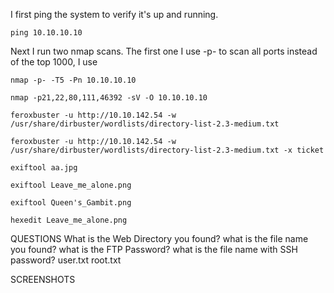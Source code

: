 I first ping the system to verify it's up and running. 
```
ping 10.10.10.10
```
Next I run two nmap scans. The first one I use -p- to scan all ports instead of the top 1000, I use 
```
nmap -p- -T5 -Pn 10.10.10.10
```

```
nmap -p21,22,80,111,46392 -sV -O 10.10.10.10
```

```
feroxbuster -u http://10.10.142.54 -w /usr/share/dirbuster/wordlists/directory-list-2.3-medium.txt
```

```
feroxbuster -u http://10.10.142.54 -w /usr/share/dirbuster/wordlists/directory-list-2.3-medium.txt -x ticket
```

```
exiftool aa.jpg
```

```
exiftool Leave_me_alone.png
```

```
exiftool Queen's_Gambit.png
```

```
hexedit Leave_me_alone.png
```

QUESTIONS
What is the Web Directory you found?
what is the file name you found?
what is the FTP Password?
what is the file name with SSH password?
user.txt
root.txt

SCREENSHOTS
